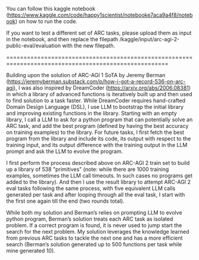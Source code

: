 You can follow this kaggle notebook (https://www.kaggle.com/code/happy1scientist/notebooke7aca9a4f8/notebook) on how to run the code.

If you want to test a different set of ARC tasks, please upload them as input in the notebook, and then replace the filepath /kaggle/input/arc-agi-2-public-eval/evaluation with the new filepath.

=====================================================================================================

Building upon the solution of ARC-AGI 1 SoTA by Jeremy Berman (https://jeremyberman.substack.com/p/how-i-got-a-record-536-on-arc-agi), I was also inspired by DreamCoder (https://arxiv.org/abs/2006.08381) in which a library of advanced functions is iteratively built up and then used to find solution to a task faster. While DreamCoder requires hand-crafted Domain Design Language (DSL), I use LLM to bootstrap the initial library and improving existing functions in the library. Starting with an empty library, I call a LLM to ask for a python program that can potentially solve an ARC task, and add the best program (defined by having the best accuracy on training examples) to the library. For future tasks, I first fetch the best program from the library and include its code, its output with respect to the training input, and its output difference with the training output in the LLM prompt and ask the LLM to evolve the program.

I first perform the process described above on ARC-AGI 2 train set to build up a library of 538 "primitives" (note: while there are 1000 training examples, sometimes the LLM call timeouts. In such cases no programs get added to the library). And then I use the result library to attempt ARC-AGI 2 eval tasks following the same process, with five equivalent LLM calls generated per task and after looping through all the eval task, I start with the first one again till the end (two rounds total).

While both my solution and Berman’s relies on prompting LLM to evolve python program, Berman’s solution treats each ARC task as isolated problem. If a correct program is found, it is never used to jump start the search for the next problem. My solution leverages the knowledge learned from previous ARC tasks to tackle the next one and has a more efficient search (Berman’s solution generated up to 500 functions per task while mine generated 10).